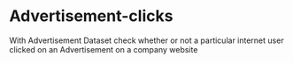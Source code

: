 # Advertisement-clicks
With Advertisement Dataset check whether or not a particular internet user clicked on an Advertisement on a company website
